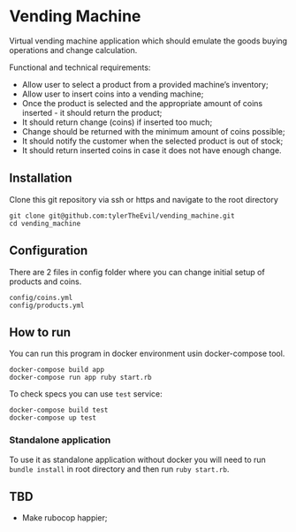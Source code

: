 # Vending Machine

Virtual vending machine application which should emulate the goods buying operations and change calculation.

Functional and technical requirements:

- Allow user to select a product from a provided machine’s inventory;
- Allow user to insert coins into a vending machine;
- Once the product is selected and the appropriate amount of coins inserted - it should return the product;
- It should return change (coins) if inserted too much;
- Change should be returned with the minimum amount of coins possible;
- It should notify the customer when the selected product is out of stock;
- It should return inserted coins in case it does not have enough change.

## Installation
Clone this git repository via ssh or https and navigate to the root directory
```
git clone git@github.com:tylerTheEvil/vending_machine.git
cd vending_machine
```
## Configuration
There are 2 files in config folder where you can change initial setup of products and coins.
```
config/coins.yml
config/products.yml
```

## How to run

You can run this program in docker environment usin docker-compose tool.
```
docker-compose build app
docker-compose run app ruby start.rb
```
To check specs you can use `test` service:
```
docker-compose build test
docker-compose up test
```
### Standalone application
To use it as standalone application without docker you will need to run `bundle install` in root directory and then run `ruby start.rb`.

## TBD
- Make rubocop happier;
